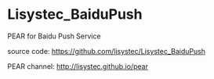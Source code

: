 Lisystec_BaiduPush
===============================

PEAR for Baidu Push Service

source code:
https://github.com/lisystec/Lisystec_BaiduPush

PEAR channel:
http://lisystec.github.io/pear
